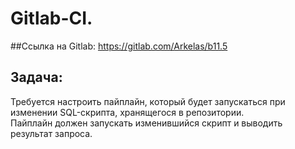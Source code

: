 # Gitlab-CI.

##Ссылка на Gitlab:
https://gitlab.com/Arkelas/b11.5

## Задача:
Требуется настроить пайплайн, который будет запускаться при изменении SQL-скрипта, хранящегося в репозитории. <br />
Пайплайн должен запускать изменившийся скрипт и выводить результат запроса.